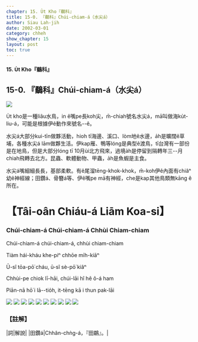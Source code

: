 ```yaml
---
chapter: 15. U̍t Kho『鷸科』
title: 15-0. 『鷸科』Chúi-chiam-á（水尖á）
author: Siau Lah-jih
date: 2002-03-01
category: chheh
show_chapter: 15
layout: post
toc: true
---
```


#### 15. U̍t Kho『鷸科』

## 15-0. 『鷸科』Chúi-chiam-á（水尖á）

![](../too5/15/15-0-6.Chúi-chiam-á.jpg)


U̍t kho是一種liâu水鳥，in ê嘴pe長koh尖，m̄-chiah號名水尖á，mā叫做海ku̍t-liu-á，可能是根據伊ê動作來號名--ê。

水尖á大部分kui-tīn做夥活動，hioh tī海邊、溪口、lòm地ê水邊，a̍h是曠闊ê草埔，各種水尖á lām做夥生活。伊kap雁、鴨等lóng是典型ê渡鳥，tī台灣有一部份是在地鳥，但是大部分lóng tī 10月ùi北方飛來，過境a̍h是停留到隔轉年三--月chiah飛轉去北方。昆蟲、軟體動物、甲蟲，a̍h是魚蝦是主食。

水尖á嘴細細長長，基部柔軟。有ê尾溜tēng-khok-khok，m̄-koh伊ê內面有chiâⁿ幼ê神經線；田鑽á、骨簪á等、伊ê嘴pe mā有神經，che是kap其他鳥類無kāng ê所在。


# 【Tâi-oân Chiáu-á Liām Koa-si】

### **Chúi-chiam-á Chúi-chiam-á Chhùi Chiam-chiam**

Chúi-chiam-á chúi-chiam-á, chhùi chiam-chiam

Tiàm hái-kháu khe-piⁿ chhōe mi̍h-kiāⁿ

Ū-sî tōa-pō͘ cháu, ū-sî sè-pō͘ kiâⁿ

Chhùi-pe chiok lī-hāi, chúi-lāi hî hê ô-á ham

Piān-nā hō͘ i lā--tio̍h, it-tēng kā i thun pak-lāi



![](../too5/15/15-0-11.Chúi-chiam-á.jpg)
![](../too5/15/15-0-10.Chúi-chiam-á.jpg)
![](../too5/15/15-0-9.Chúi-chiam-á.jpg)
![](../too5/15/15-0-8.Chúi-chiam-á.jpg)
![](../too5/15/15-0-7.Chúi-chiam-á.jpg)
![](../too5/15/15-0-5.Chúi-chiam-á.jpg)
![](../too5/15/15-0-4.Chúi-chiam-á.jpg)
![](../too5/15/15-0-3.Chúi-chiam-á.jpg)
![](../too5/15/15-0-2.Chúi-chiam-á.jpg)
![](../too5/15/15-0-1.Chúi-chiam-á.jpg)



### 【註解】

|詞|解說|
|田鑽á|Chhân-chǹg-á，『田鷸』。|

